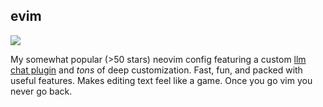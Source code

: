 ## evim

<a class="unstyle" href="https://github.com/e-cal/evim" target="_blank">

![](static/images/evim.png)

</a>

My somewhat popular (>50 stars) neovim config featuring a custom [llm chat plugin](https://github.com/e-cal/chat.nvim)
and _tons_ of deep customization. Fast, fun, and packed with useful features. 
Makes editing text feel like a game. Once you go vim you never go back.
